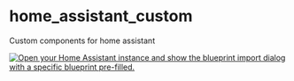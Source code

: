 # home_assistant_custom
Custom components for home assistant

[![Open your Home Assistant instance and show the blueprint import dialog with a specific blueprint pre-filled.](https://my.home-assistant.io/badges/blueprint_import.svg)](https://my.home-assistant.io/redirect/blueprint_import/?blueprint_url=https%3A%2F%2Fraw.githubusercontent.com%2Fheidrich76%2Fhome_assistant_custom%2Fmain%2Fblueprints%2Fautomation%2Ftuya_ts0215a_remote.yaml)
